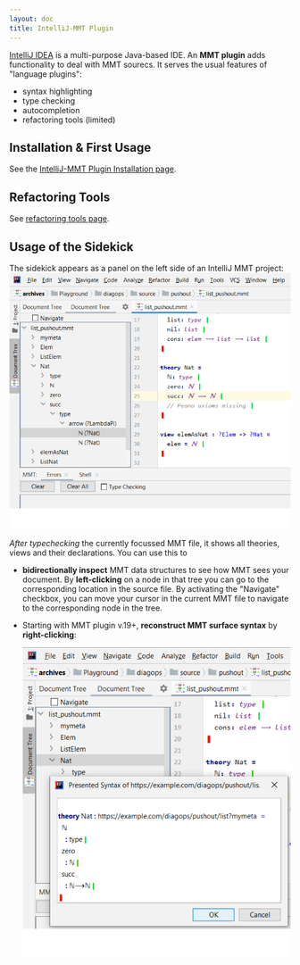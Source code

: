 ```yaml
---
layout: doc
title: IntelliJ-MMT Plugin
---
```


[IntelliJ IDEA](https://www.jetbrains.com/idea/) is a multi-purpose Java-based IDE. An **MMT plugin** adds functionality to deal with MMT sourecs. It serves the usual features of "language plugins":

- syntax highlighting
- type checking
- autocompletion
- refactoring tools (limited)

## Installation & First Usage

See the [IntelliJ-MMT Plugin Installation page](installation).

## Refactoring Tools

See [refactoring tools page](refactoring-tools).

## Usage of the Sidekick

The sidekick appears as a panel on the left side of an IntelliJ MMT project:
![Screenshot of the MMT sidekick showing an expanded syntax tree of a theory, a declaration and its type component](../../../img/intellij-mmt-sidekick.png)

*After typechecking* the currently focussed MMT file, it shows all theories, views and their declarations. You can use this to

- **bidirectionally inspect** MMT data structures to see how MMT sees your document. By **left-clicking** on a node in that tree you can go to the corresponding location in the source file. By activating the "Navigate" checkbox, you can move your cursor in the current MMT file to navigate to the corresponding node in the tree.
- Starting with MMT plugin v.19+, **reconstruct MMT surface syntax** by **right-clicking**:

    ![Screenshot of the MMT sidekick reconstructing MMT surface syntax](../../../img/intellij-mmt-sidekick-surface-syntax.png)